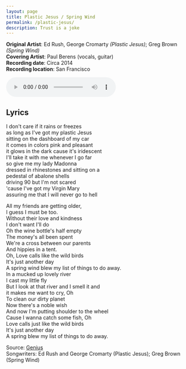 ```yaml
---
layout: page
title: Plastic Jesus / Spring Wind
permalink: /plastic-jesus/
description: Trust is a joke
---
```

**Original Artist**: Ed Rush, George Cromarty *(Plastic Jesus)*; Greg Brown *(Spring Wind)*<br>
**Covering Artist**: Paul Berens (vocals, guitar)<br>
**Recording date**: Circa 2014<br>
**Recording location**: San Francisco

<audio id="player" controls>
  <source src="/assets/songs/plastic.jesus.mp3" type="audio/mp3" />
</audio>

## Lyrics
I don't care if it rains or freezes<br>
as long as I've got my plastic Jesus<br>
sitting on the dashboard of my car<br>
it comes in colors pink and pleasant<br>
it glows in the dark cause it's iridescent<br>
I'll take it with me whenever I go far<br>
so give me my lady Madonna<br>
dressed in rhinestones and sitting on a<br>
pedestal of abalone shells<br>
driving 90 but I'm not scared<br>
'cause I've got my Virgin Mary<br>
assuring me that I will never go to hell<br>

All my friends are getting older,<br>
I guess I must be too.<br>
Without their love and kindness<br>
I don't want I'll do<br>
Oh the wine bottle's half empty<br>
The money's all been spent<br>
We're a cross between our parents<br>
And hippies in a tent.<br>
Oh, Love calls like the wild birds<br>
It's just another day<br>
A spring wind blew my list of things to do away.<br>
In a mucked up lovely river<br>
I cast my little fly<br>
But I look at that river and I smell it and<br>
it makes me want to cry, Oh<br>
To clean our dirty planet<br>
Now there's a noble wish<br>
And now I'm putting shoulder to the wheel<br>
Cause I wanna catch some fish, Oh<br>
Love calls just like the wild birds<br>
It's just another day<br>
A spring blew my list of things to do away.<br>

<span class="muted small">Source: </span><a class="muted small" href="https://genius.com/Greg-brown-spring-wind-lyrics" target="_blank">Genius</a><br>
<span class="muted small">Songwriters: Ed Rush and George Cromarty (Plastic Jesus); Greg Brown (Spring Wind)</span>